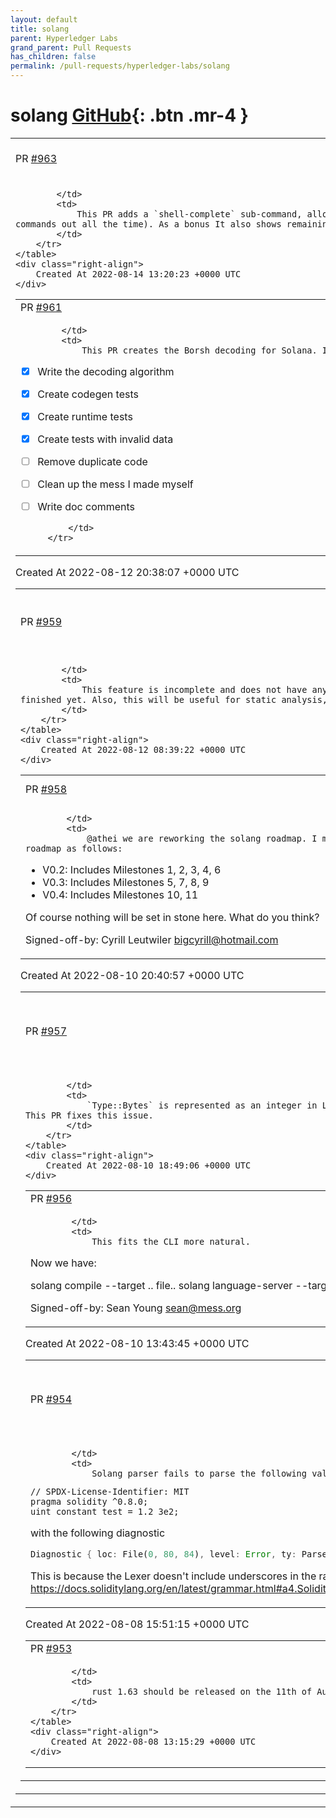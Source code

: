 ```yaml
---
layout: default
title: solang
parent: Hyperledger Labs
grand_parent: Pull Requests
has_children: false
permalink: /pull-requests/hyperledger-labs/solang
---
```


# solang <span class="fs-3 right-align">[GitHub](https://github.com/hyperledger-labs/solang){: .btn .mr-4 }</span>


<div>
    <table>
        <tr>
            <td>
                PR <a href="https://github.com/hyperledger-labs/solang/pull/963" class=".btn">#963</a>
            </td>
            <td>
                <b>
                    add shell completions for cli app
                </b>
            </td>
        </tr>
        <tr>
            <td>
                
            </td>
            <td>
                This PR adds a `shell-complete` sub-command, allowing users to autocomplete our CLI with the TAB key (this pretty much defuses the issue of typing full length sub-commands out all the time). As a bonus It also shows remaining options when there is nothing to complete yet.
            </td>
        </tr>
    </table>
    <div class="right-align">
        Created At 2022-08-14 13:20:23 +0000 UTC
    </div>
</div>

<div>
    <table>
        <tr>
            <td>
                PR <a href="https://github.com/hyperledger-labs/solang/pull/961" class=".btn">#961</a>
            </td>
            <td>
                <b>
                    WIP: Create abi.borshDecode method for Solana
                </b>
            </td>
        </tr>
        <tr>
            <td>
                
            </td>
            <td>
                This PR creates the Borsh decoding for Solana. It is still a work in progress.

- [x] Write the decoding algorithm
- [x] Create codegen tests
- [x] Create runtime tests
- [x] Create tests with invalid data
- [ ] Remove duplicate code
- [ ] Clean up the mess I made myself
- [ ] Write doc comments


            </td>
        </tr>
    </table>
    <div class="right-align">
        Created At 2022-08-12 20:38:07 +0000 UTC
    </div>
</div>

<div>
    <table>
        <tr>
            <td>
                PR <a href="https://github.com/hyperledger-labs/solang/pull/959" class=".btn">#959</a>
            </td>
            <td>
                <b>
                    Make --generate-debug-info hidden
                </b>
            </td>
        </tr>
        <tr>
            <td>
                
            </td>
            <td>
                This feature is incomplete and does not have any users yet. For example, there is a debugging endpoint for Solana in the works, but this is not finished yet. Also, this will be useful for static analysis, which requires debug information for higher-level type information.
            </td>
        </tr>
    </table>
    <div class="right-align">
        Created At 2022-08-12 08:39:22 +0000 UTC
    </div>
</div>

<div>
    <table>
        <tr>
            <td>
                PR <a href="https://github.com/hyperledger-labs/solang/pull/958" class=".btn">#958</a>
            </td>
            <td>
                <b>
                    Update roadmap for Substrate target
                </b>
            </td>
        </tr>
        <tr>
            <td>
                
            </td>
            <td>
                @athei we are reworking the solang roadmap. I mapped  the milestones from the solang Bounty Proposal into the roadmap as follows:
- V0.2: Includes Milestones 1, 2, 3, 4, 6
- V0.3: Includes Milestones 5, 7, 8, 9
- V0.4: Includes Milestones 10, 11

Of course nothing will be set in stone here. What do you think?

Signed-off-by: Cyrill Leutwiler <bigcyrill@hotmail.com>
            </td>
        </tr>
    </table>
    <div class="right-align">
        Created At 2022-08-10 20:40:57 +0000 UTC
    </div>
</div>

<div>
    <table>
        <tr>
            <td>
                PR <a href="https://github.com/hyperledger-labs/solang/pull/957" class=".btn">#957</a>
            </td>
            <td>
                <b>
                    Bytes of Type::Bytes must be reversed before encoding
                </b>
            </td>
        </tr>
        <tr>
            <td>
                
            </td>
            <td>
                `Type::Bytes` is represented as an integer in LLVM. This means its bytes are reversed if we use the `Instr::WriteBuffer` instruction. This PR fixes this issue.
            </td>
        </tr>
    </table>
    <div class="right-align">
        Created At 2022-08-10 18:49:06 +0000 UTC
    </div>
</div>

<div>
    <table>
        <tr>
            <td>
                PR <a href="https://github.com/hyperledger-labs/solang/pull/956" class=".btn">#956</a>
            </td>
            <td>
                <b>
                    Introduce cli subcommands
                </b>
            </td>
        </tr>
        <tr>
            <td>
                
            </td>
            <td>
                This fits the CLI more natural.

Now we have:

solang compile --target .. file..
solang language-server --target ..
solang doc --target .. file..

Signed-off-by: Sean Young <sean@mess.org>
            </td>
        </tr>
    </table>
    <div class="right-align">
        Created At 2022-08-10 13:43:45 +0000 UTC
    </div>
</div>

<div>
    <table>
        <tr>
            <td>
                PR <a href="https://github.com/hyperledger-labs/solang/pull/954" class=".btn">#954</a>
            </td>
            <td>
                <b>
                    Bug: Parse underscores in fractional component of Rational numbers
                </b>
            </td>
        </tr>
        <tr>
            <td>
                
            </td>
            <td>
                Solang parser fails to parse the following valid solidity

```solidity
// SPDX-License-Identifier: MIT
pragma solidity ^0.8.0;
uint constant test = 1.2_3e2;
```
with the following diagnostic

```rust
Diagnostic { loc: File(0, 80, 84), level: Error, ty: ParserError, message: "unrecognised token '_3e2', expected \";\"", notes: [] }
```

This is because the Lexer doesn't include underscores in the rational part but underscores are valid https://docs.soliditylang.org/en/latest/grammar.html#a4.SolidityLexer.DecimalNumber
            </td>
        </tr>
    </table>
    <div class="right-align">
        Created At 2022-08-08 15:51:15 +0000 UTC
    </div>
</div>

<div>
    <table>
        <tr>
            <td>
                PR <a href="https://github.com/hyperledger-labs/solang/pull/953" class=".btn">#953</a>
            </td>
            <td>
                <b>
                    Fix clippy warnings for upcoming rust 1.63 release
                </b>
            </td>
        </tr>
        <tr>
            <td>
                
            </td>
            <td>
                rust 1.63 should be released on the 11th of August 2022
            </td>
        </tr>
    </table>
    <div class="right-align">
        Created At 2022-08-08 13:15:29 +0000 UTC
    </div>
</div>

